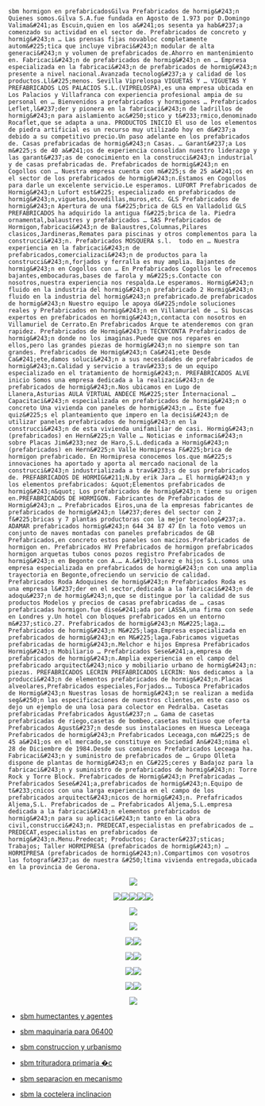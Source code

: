 
```
sbm hormigon en prefabricadosGilva Prefabricados de hormig&#243;n Quienes somos.Gilva S.A.fue fundada en Agosto de 1.973 por D.Domingo Valima&#241;as Escuin,quien en los a&#241;os sesenta ya hab&#237;a comenzado su actividad en el sector de. Prefabricados de concreto y hormig&#243;n … Las prensas fijas novabloc completamente autom&#225;tica que incluye vibraci&#243;n modular de alta generaci&#243;n y volumen de prefabricados de.Ahorro en mantenimiento en. Fabricaci&#243;n de prefabricados de hormig&#243;n en … Empresa especializada en la fabricaci&#243;n de prefabricados de hormig&#243;n presente a nivel nacional.Avanzada tecnolog&#237;a y calidad de los productos.Ll&#225;menos. Sevilla Viprelospa VIGUETAS Y … VIGUETAS Y PREFABRICADOS LOS PALACIOS S.L.(VIPRELOSPA),es una empresa ubicada en Los Palacios y Villafranca con experiencia profesional ampia de su personal en … Bienvenidos a prefabricados y hormigones … Prefabricados Leflet,l&#237;der y pionera en la fabricaci&#243;n de ladrillos de hormig&#243;n para aislamiento ac&#250;stico y t&#233;rmico,denominado Rocaflet,que se adapta a una. PRODUCTOS INICIO El uso de los elementos de piedra artificial es un recurso muy utilizado hoy en d&#237;a debido a su competitivo precio.Un paso adelante en los prefabricados de. Casas prefabricadas de hormig&#243;n Casas. … Garant&#237;a Los m&#225;s de 40 a&#241;os de experiencia consolidan nuestro liderazgo y las garant&#237;as de conocimiento en la construcci&#243;n industrial y de casas prefabricadas de. Prefabricados de hormig&#243;n en Cogollos con … Nuestra empresa cuenta con m&#225;s de 25 a&#241;os en el sector de los prefabricados de hormig&#243;n.Estamos en Cogollos para darle un excelente servicio.Le esperamos. LUFORT Prefabricados de Hormig&#243;n Lufort est&#225; especializado en prefabricados de hormig&#243;n,viguetas,bovedillas,muros,etc. GLS Prefabricados de hormig&#243;n Apertura de una f&#225;brica de GLS en Valladolid GLS PREFABRICADOS ha adquirido la antigua f&#225;brica de la. Piedra ornamental,balaustres y prefabricados … SAS Prefabricados de Hormigon,fabricaci&#243;n de Balaustres,Columnas,Pilares clasicos,Jardineras,Remates para piscinas y otros complementos para la construcci&#243;n. Prefabricados MOSQUERA s.l.  todo en … Nuestra experiencia en la fabricaci&#243;n de prefabricados,comercializaci&#243;n de productos para la construcci&#243;n,forjados y ferralla es muy amplia. Bajantes de hormig&#243;n en Cogollos con … En Prefabricados Cogollos le ofrecemos bajantes,embocaduras,bases de farola y m&#225;s.Contacte con nosotros,nuestra experiencia nos respalda.Le esperamos. Hormig&#243;n fluido en la industria del hormig&#243;n prefabricado 2 Hormig&#243;n fluido en la industria del hormig&#243;n prefabricado.de prefabricados de hormig&#243;n Nuestro equipo le apoya d&#225;ndole soluciones reales y Prefabricados en hormig&#243;n en Villamuriel de … Si buscas expertos en prefabricados en hormig&#243;n,contacta con nosotros en Villamuriel de Cerrato.En Prefabricados Arque te atenderemos con gran rapidez. Prefabricados de Hormig&#243;n TECNYCONTA Prefabricados de hormig&#243;n donde no los imaginas.Puede que nos repares en ellos,pero las grandes piezas de hormig&#243;n no siempre son tan grandes. Prefabricados de Hormig&#243;n Ca&#241;ete Desde Ca&#241;ete,damos soluci&#243;n a sus necesidades de prefabricados de hormig&#243;n.Calidad y servicio a trav&#233;s de un equipo especializado en el tratamiento de hormig&#243;n. PREFABRICADOS ALVE inicio Somos una empresa dedicada a la realizaci&#243;n de prefabricados de hormig&#243;n.Nos ubicamos en Lugo de Llanera,Asturias AULA VIRTUAL ANDECE M&#225;ster Internacional … Capacitaci&#243;n especializada en prefabricados de hormig&#243;n o concreto Una vivienda con paneles de hormig&#243;n … Este fue quiz&#225;s el planteamiento que impero en la decisi&#243;n de utilizar paneles prefabricados de hormig&#243;n en la construcci&#243;n de esta vivienda unifamiliar de casi. Hormig&#243;n (prefabricados) en Hern&#225;n Valle … Noticias e informaci&#243;n sobre Placas Jim&#233;nez de Haro,S.L.dedicada a Hormig&#243;n (prefabricados) en Hern&#225;n Valle Hormipresa F&#225;brica de hormigon prefabricado. En Hormipresa conocemos los.que m&#225;s innovaciones ha aportado y aporta al mercado nacional de la construcci&#243;n industrializada a trav&#233;s de sus prefabricados de. PREFABRICADOS DE HORMIG&#211;N.by erik Jara … El hormig&#243;n y los elementos prefabricados: &quot;Elementos prefabricados de hormig&#243;n&quot; Los prefabricados de hormig&#243;n tiene su origen en.PREFABRICADOS DE HORMIGON. Fabricantes de Prefabricados de Hormig&#243;n … Prefabricados Eiros,una de la empresas fabricantes de prefabricados de hormig&#243;n l&#237;deres del sector con 2 f&#225;bricas y 7 plantas productoras con la mejor tecnolog&#237;a. ADAMAR prefabricados hormig&#243;n 644 34 87 47 En la foto vemos un conjunto de naves montadas con paneles prefabricados de GB Prefabricados,en concreto estos paneles son macizos.Prefabricados de hormigon en. Prefabricados HV Prefabricados de hormigon prefabricados hormigon arquetas tubos conos pozos registro Prefabricados de hormig&#243;n en Begonte con A.… A.&#193;lvarez e hijos S.L.somos una empresa especializada en prefabricados de hormig&#243;n con una amplia trayectoria en Begonte,ofreciendo un servicio de calidad. Prefabricados Roda Adoquines de hormig&#243;n Prefabricados Roda es una empresa l&#237;der en el sector,dedicada a la fabricaci&#243;n de adoqu&#237;n de hormig&#243;n,que se distingue por la calidad de sus productos Modelos y precios de casas prefabricadas de … casas prefabricadas hormigon.fue dise&#241;ada por LASSA,una firma con sede en Londres y.Un hotel con bloques prefabricados en un entorno m&#237;stico.27. Prefabricados de hormig&#243;n M&#225;laga.… Prefabricados de hormig&#243;n M&#225;laga.Empresa especializada en prefabricados de hormig&#243;n en M&#225;laga.Fabricamos viguetas prefabricadas de hormig&#243;n.Melchor e hijos Empresa Prefabricados Hormig&#243;n Mobiliario … Prefabricados Sese&#241;a,empresa de prefabricados de hormig&#243;n.Amplia experiencia en el campo del prefabricado arquitect&#243;nico y mobiliario urbano de hormig&#243;n: piezas. PREFABRICADOS LECRIN PREFABRICADOS LECRIN: Nos dedicamos a la producci&#243;n de elementos prefabricados de hormig&#243;n.Placas alveolares,Prefabricados especiales,Forjados.… Tubosca Prefabricados de Hormig&#243;n Nuestras losas de hormig&#243;n se realizan a medida seg&#250;n las especificaciones de nuestros clientes,en este caso os dejo un ejemplo de una losa para colector en Pedralba. Casetas prefabricadas Prefabricados Agust&#237;n … Gama de casetas prefabricadas de riego,casetas de bombeo,casetas multiuso que oferta Prefabricados Agust&#237;n desde sus instalaciones en Huesca Leceaga Prefabricados de hormig&#243;n Prefabricados Leceaga,con m&#225;s de 45 a&#241;os en el mercado,se constituye en Sociedad An&#243;nima el 28 de Diciembre de 1984.Desde sus comienzos Prefabricados Leceaga ha. Fabricaci&#243;n y suministro de prefabricados de … Grupo Olleta dispone de plantas de hormig&#243;n en C&#225;ceres y Badajoz para la fabricaci&#243;n y suministro de prefabricados de hormig&#243;n: Torre Rock y Torre Block. Prefabricados de Hormig&#243;n Prefabricadas … Prefabricados Sese&#241;a,prefabricados de hormig&#243;n.Equipo de t&#233;cnicos con una larga experiencia en el campo de los prefabricados arquitect&#243;nicos de hormig&#243;n. Prefafricados Aljema,S.L. Prefabricados de … Prefabricados Aljema,S.L.empresa dedicada a la fabricaci&#243;n elementos prefabricados de hormig&#243;n para su aplicaci&#243;n tanto en la obra civil,construcci&#243;n. PREDECAT,especialistas en prefabricados de … PREDECAT,especialistas en prefabricados de hormig&#243;n.Menu.Predecat; Productos; Caracter&#237;sticas; Trabajos; Taller HORMIPRESA (prefabricados de hormig&#243;n) … HORMIPRESA (prefabricados de hormig&#243;n).Compartimos con vosotros las fotograf&#237;as de nuestra &#250;ltima vivienda entregada,ubicada en la provincia de Gerona. 
```

<div align="center">

<a href="https://es-crusher.shibang-china.com/github&k=sbm+hormigon+en+prefabricados"><img src="https://static.shibang-china.com/es/crusher/logo.jpg"></a>

<a href="https://es-crusher.shibang-china.com/github&k=sbm+hormigon+en+prefabricados"><img src="https://static.shibang-china.com/es/crusher/index.jpg"></a><a href="https://es-crusher.shibang-china.com/material.htmlgithub&k=sbm+hormigon+en+prefabricados"><img src="https://static.shibang-china.com/es/crusher/material.jpg"></a><a href="https://es-crusher.shibang-china.com/application.htmlgithub&k=sbm+hormigon+en+prefabricados"><img src="https://static.shibang-china.com/es/crusher/application.jpg"></a><a href="https://es-crusher.shibang-china.com/aboutus.htmlgithub&k=sbm+hormigon+en+prefabricados"><img src="https://static.shibang-china.com/es/crusher/aboutus.jpg"></a><a href="https://es-crusher.shibang-china.com/contact.htmlgithub&k=sbm+hormigon+en+prefabricados"><img src="https://static.shibang-china.com/es/crusher/contact.jpg"></a>

<a href="https://es-crusher.shibang-china.com/github&k=sbm+hormigon+en+prefabricados"><img src="https://static.shibang-china.com/es/crusher/banner.jpg"></a>

<a href="https://swt.shibang-china.com/github&k=sbm+hormigon+en+prefabricados"><img src="https://static.shibang-china.com/es/crusher/text.jpg"></a>

<a href="https://swt.shibang-china.com/github&k=sbm+hormigon+en+prefabricados"><img src="https://static.shibang-china.com/es/crusher/chat.jpg"></a><a href="https://es-crusher.shibang-china.com/contact.htmlgithub&k=sbm+hormigon+en+prefabricados"><img src="https://static.shibang-china.com/es/crusher/message.jpg"></a>

<a href="https://es-crusher.shibang-china.com/products/pe.htmlgithub&k=sbm+hormigon+en+prefabricados"><img src="https://static.shibang-china.com/es/crusher/pe.jpg"></a><a href="https://es-crusher.shibang-china.com/products/pf.htmlgithub&k=sbm+hormigon+en+prefabricados"><img src="https://static.shibang-china.com/es/crusher/pf.jpg"></a>

<a href="https://es-crusher.shibang-china.com/products/hpt.htmlgithub&k=sbm+hormigon+en+prefabricados"><img src="https://static.shibang-china.com/es/crusher/hpt.jpg"></a><a href="https://es-crusher.shibang-china.com/products/vsi.htmlgithub&k=sbm+hormigon+en+prefabricados"><img src="https://static.shibang-china.com/es/crusher/vsi.jpg"></a>

<a href="https://es-crusher.shibang-china.com/products/klv.htmlgithub&k=sbm+hormigon+en+prefabricados"><img src="https://static.shibang-china.com/es/crusher/klv.jpg"></a><a href="https://es-crusher.shibang-china.com/products/portable.htmlgithub&k=sbm+hormigon+en+prefabricados"><img src="https://static.shibang-china.com/es/crusher/portable.jpg"></a>

<a href="https://swt.shibang-china.com/github&k=sbm+hormigon+en+prefabricados"><img src="https://static.shibang-china.com/es/crusher/case.jpg"></a>

</div>


* [sbm humectantes y agentes](sbm%20humectantes%20y%20agentes.md)

* [sbm maquinaria para 06400](sbm%20maquinaria%20para%2006400.md)

* [sbm construccion y urbanismo](sbm%20construccion%20y%20urbanismo.md)

* [sbm trituradora primaria �c](sbm%20trituradora%20primaria%20%EF%BF%BDc.md)

* [sbm separacion en mecanismo](sbm%20separacion%20en%20mecanismo.md)

* [sbm la coctelera inclinacion](sbm%20la%20coctelera%20inclinacion.md)